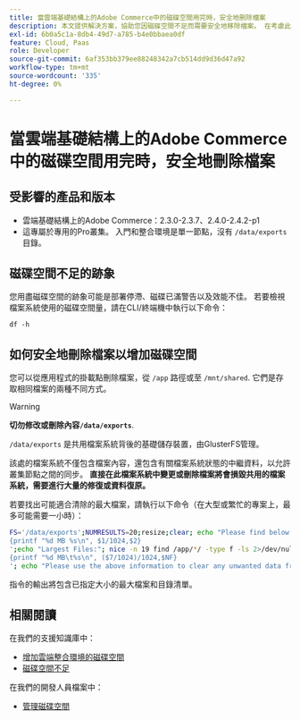 ```yaml
---
title: 當雲端基礎結構上的Adobe Commerce中的磁碟空間用完時，安全地刪除檔案
description: 本文提供解決方案，協助您因磁碟空間不足而需要安全地移除檔案。 在考慮此動作之前，請檢閱我們的開發人員檔案中的[管理磁碟空間](https://devdocs.magento.com/cloud/project/manage-disk-space.html#no-space-left)。 如果該文章中的步驟不適合您或者沒有解決問題，請檢視本文中的步驟。
exl-id: 6b0a5c1a-8db4-49d7-a785-b4e0bbaea0df
feature: Cloud, Paas
role: Developer
source-git-commit: 6af353bb379ee88248342a7cb514dd9d36d47a92
workflow-type: tm+mt
source-wordcount: '335'
ht-degree: 0%

---
```


# 當雲端基礎結構上的Adobe Commerce中的磁碟空間用完時，安全地刪除檔案

## 受影響的產品和版本

* 雲端基礎結構上的Adobe Commerce：2.3.0-2.3.7、2.4.0-2.4.2-p1
* 這專屬於專用的Pro叢集。 入門和整合環境是單一節點，沒有 `/data/exports` 目錄。

## 磁碟空間不足的跡象

您用盡磁碟空間的跡象可能是部署停滯、磁碟已滿警告以及效能不佳。
若要檢視檔案系統使用的磁碟空間量，請在CLI/終端機中執行以下命令：

`df -h`


## 如何安全地刪除檔案以增加磁碟空間

您可以從應用程式的掛載點刪除檔案，從 `/app` 路徑或至 `/mnt/shared`. 它們是存取相同檔案的兩種不同方式。

>[!WARNING]
>
>**切勿修改或刪除內容`/data/exports`**.
>
>`/data/exports` 是共用檔案系統背後的基礎儲存裝置，由GlusterFS管理。
>
>該處的檔案系統不僅包含檔案內容，還包含有關檔案系統狀態的中繼資料，以允許叢集節點之間的同步。 **直接在此檔案系統中變更或刪除檔案將會損毀共用的檔案系統，需要進行大量的修復或資料復原。**

若要找出可能適合清除的最大檔案，請執行以下命令（在大型或繁忙的專案上，最多可能需要一小時）：

```bash
FS='/data/exports';NUMRESULTS=20;resize;clear; echo "Please find below the Largest Directories and Files:";date;df -h $FS; echo "Largest Directories:";nice -n 19 find /app/*/ -type d -ls 2>/dev/null| sort -rnk1| head -n $NUMRESULTS| awk '
{printf "%d MB %s\n", $1/1024,$2}
';echo "Largest Files:"; nice -n 19 find /app/*/ -type f -ls 2>/dev/null| sort -rnk7| head -n $NUMRESULTS|awk '
{printf "%d MB\t%s\n", ($7/1024)/1024,$NF}
'; echo "Please use the above information to clear any unwanted data from the server, it is important this is done as soon as possible to ensure your server stays functional.";
```

指令的輸出將包含已指定大小的最大檔案和目錄清單。

## 相關閱讀

在我們的支援知識庫中：

* [增加雲端整合環境的磁碟空間](/help/how-to/general/increase-disk-space-for-integration-environment-on-cloud.md)
* [磁碟空間不足](/help/troubleshooting/miscellaneous/low-disk-space.md)

在我們的開發人員檔案中：

* [管理磁碟空間](https://devdocs.magento.com/cloud/project/manage-disk-space.html)
